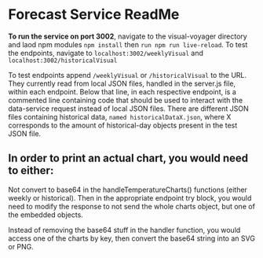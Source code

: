 # Forecast Service ReadMe

**To run the service on port 3002**, navigate to the visual-voyager directory and laod npm modules ```npm install``` then ```run npm run live-reload```. To test the endpoints, navigate to ```localhost:3002/weeklyVisual``` and ```localhost:3002/historicalVisual```

To test endpoints append ```/weeklyVisual``` or ```/historicalVisual``` to the URL. They currently read from local JSON files, handled in the server.js file, within each endpoint. Below that line, in each respective endpoint, is a commented line containing code that should be used to interact with the data-service request instead of local JSON files.
There are different JSON files containing historical data, ``named historicalDataX.json``, where X corresponds to the amount of historical-day objects present in the test JSON file.

## In order to print an actual chart, you would need to either:

Not convert to base64 in the handleTemperatureCharts() functions (either weekly or historical). Then in the appropriate endpoint try block, you would need to modify the response to not send the whole charts object, but one of the embedded objects.

Instead of removing the base64 stuff in the handler function, you would access one of the charts by key, then convert the base64 string into an SVG or PNG.
